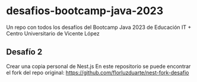 # desafios-bootcamp-java-2023
Un repo con todos los desafíos del Bootcamp Java 2023 de Educación IT + Centro Universitario de Vicente López

## Desafío 2
Crear una copia personal de Nest.js
En este repositorio se puede encontrar el fork del repo original: https://github.com/florluzduarte/nest-fork-desafio
